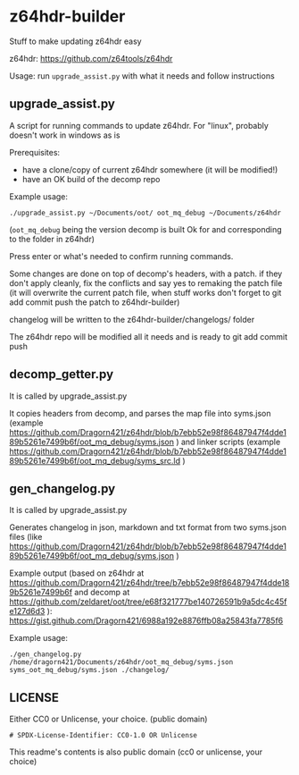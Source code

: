 # z64hdr-builder

Stuff to make updating z64hdr easy

z64hdr: https://github.com/z64tools/z64hdr

Usage: run `upgrade_assist.py` with what it needs and follow instructions

## upgrade_assist.py

A script for running commands to update z64hdr. For "linux", probably doesn't work in windows as is

Prerequisites:
- have a clone/copy of current z64hdr somewhere (it will be modified!)
- have an OK build of the decomp repo

Example usage:

```
./upgrade_assist.py ~/Documents/oot/ oot_mq_debug ~/Documents/z64hdr
```

(`oot_mq_debug` being the version decomp is built Ok for and corresponding to the folder in z64hdr)

Press enter or what's needed to confirm running commands.

Some changes are done on top of decomp's headers, with a patch. if they don't apply cleanly, fix the conflicts and say yes to remaking the patch file (it will overwrite the current patch file, when stuff works don't forget to git add commit push the patch to z64hdr-builder)

changelog will be written to the z64hdr-builder/changelogs/ folder

The z64hdr repo will be modified all it needs and is ready to git add commit push

## decomp_getter.py

It is called by upgrade_assist.py

It copies headers from decomp, and parses the map file into syms.json (example https://github.com/Dragorn421/z64hdr/blob/b7ebb52e98f86487947f4dde189b5261e7499b6f/oot_mq_debug/syms.json ) and linker scripts (example https://github.com/Dragorn421/z64hdr/blob/b7ebb52e98f86487947f4dde189b5261e7499b6f/oot_mq_debug/syms_src.ld )

## gen_changelog.py

It is called by upgrade_assist.py

Generates changelog in json, markdown and txt format from two syms.json files (like https://github.com/Dragorn421/z64hdr/blob/b7ebb52e98f86487947f4dde189b5261e7499b6f/oot_mq_debug/syms.json )

Example output (based on z64hdr at https://github.com/Dragorn421/z64hdr/tree/b7ebb52e98f86487947f4dde189b5261e7499b6f and decomp at https://github.com/zeldaret/oot/tree/e68f321777be140726591b9a5dc4c45fe127d6d3 ): https://gist.github.com/Dragorn421/6988a192e8876ffb08a25843fa7785f6

Example usage:

```
./gen_changelog.py /home/dragorn421/Documents/z64hdr/oot_mq_debug/syms.json syms_oot_mq_debug/syms.json ./changelog/
```

## LICENSE

Either CC0 or Unlicense, your choice. (public domain)

`# SPDX-License-Identifier: CC0-1.0 OR Unlicense`

This readme's contents is also public domain (cc0 or unlicense, your choice)
